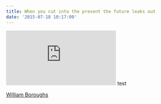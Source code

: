 ```yaml
---
title: When you cut into the present the future leaks out
date: '2015-07-18 10:17:00'
---
```

<iframe src="https://www.youtube.com/embed/Rc2yU7OUMcI" frameborder="0" gesture="media" allowfullscreen></iframe> test

<a href="http://en.wikipedia.org/wiki/Cut-up_technique">William Boroughs</a>
